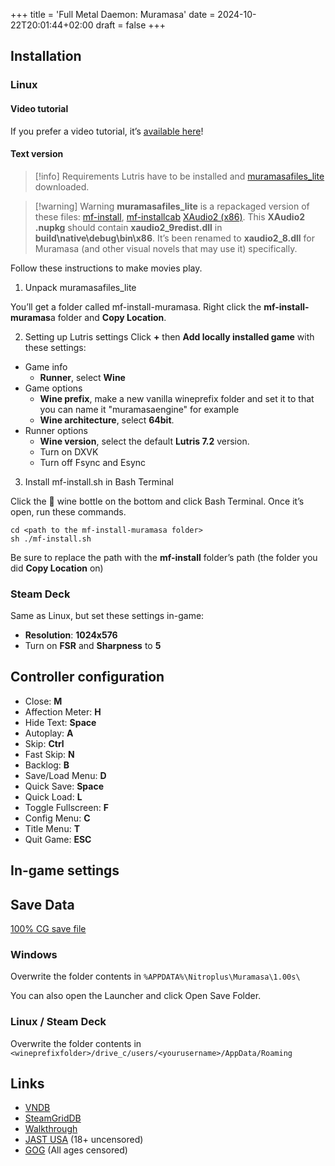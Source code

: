+++
title = 'Full Metal Daemon: Muramasa'
date = 2024-10-22T20:01:44+02:00
draft = false
+++

## Installation

### Linux

#### Video tutorial

If you prefer a video tutorial, it’s [available here](https://web.archive.org/web/20240526233950mp_/https://www.youtube.com/embed/EBaKtyWcwEk)!

#### Text version

> [!info] Requirements
> Lutris have to be installed and [muramasafiles_lite](https://web.archive.org/web/20240526233950mp_/https://drive.google.com/file/d/1EF2YSQkTAY6FuIwH-xbSrZF8UNYnYmtA/view?usp=share_link) downloaded.

> [!warning] Warning
> **muramasafiles_lite** is a repackaged version of these files: [mf-install](https://github.com/z0z0z/mf-install), [mf-installcab](https://github.com/z0z0z/mf-installcab) [XAudio2 (x86)](https://www.nuget.org/packages/Microsoft.XAudio2.Redist/). This **XAudio2 .nupkg** should contain **xaudio2_9redist.dll** in **build\native\debug\bin\x86**. It’s been renamed to **xaudio2_8.dll** for Muramasa (and other visual novels that may use it) specifically.

Follow these instructions to make movies play.

1. Unpack muramasafiles_lite

You’ll get a folder called mf-install-muramasa. Right click the **mf-install-muramas**a folder and **Copy Location**.

2. Setting up Lutris settings
Click **+** then **Add locally installed game** with these settings:

* Game info
  * **Runner**, select **Wine**
* Game options
  * **Wine prefix**, make a new vanilla wineprefix folder and set it to that you can name it "muramasaengine" for example
  * **Wine architecture**, select **64bit**.
* Runner options
  * **Wine version**, select the default **Lutris 7.2** version.
  * Turn on DXVK
  * Turn off Fsync and Esync

3. Install mf-install.sh in Bash Terminal

Click the 🍷 wine bottle on the bottom and click Bash Terminal. Once it’s open, run these commands.

```
cd <path to the mf-install-muramasa folder>
sh ./mf-install.sh
```

Be sure to replace the path with the **mf-install** folder’s path (the folder you did **Copy Location** on)

### Steam Deck

Same as Linux, but set these settings in-game: 
* **Resolution**: **1024x576**
* Turn on **FSR** and **Sharpness** to **5**

## Controller configuration

* Close: **M**
* Affection Meter: **H**
* Hide Text: **Space**
* Autoplay: **A**
* Skip: **Ctrl**
* Fast Skip: **N**
* Backlog: **B**
* Save/Load Menu: **D**
* Quick Save: **Space**
* Quick Load: **L**
* Toggle Fullscreen: **F**
* Config Menu: **C**
* Title Menu: **T**
* Quit Game: **ESC**

## In-game settings

## Save Data

[100% CG save file](https://web.archive.org/web/20240526233950mp_/https://www.visualnovelwiki.org/tutorials/v2016/muramasa_save.zip)

### Windows

Overwrite the folder contents in `%APPDATA%\Nitroplus\Muramasa\1.00s\`

You can also open the Launcher and click Open Save Folder.

### Linux / Steam Deck

Overwrite the folder contents in `<wineprefixfolder>/drive_c/users/<yourusername>/AppData/Roaming`

## Links

* [VNDB](https://vndb.org/v2016)
* [SteamGridDB](https://www.steamgriddb.com/game/5263067)
* [Walkthrough](https://forums.fuwanovel.net/topic/25473-full-metal-daemon-muramasa-soukou-akki-muramasa-%E8%A3%85%E7%94%B2%E6%82%AA%E9%AC%BC%E6%9D%91%E6%AD%A3/)
* [JAST USA](https://jastusa.com/games/jast037/full-metal-daemon-muramasa) (18+ uncensored)
* [GOG](https://www.gog.com/en/game/full_metal_daemon_muramasa) (All ages censored)
